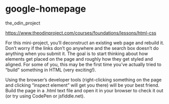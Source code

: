# google-homepage
the_odin_project

https://www.theodinproject.com/courses/foundations/lessons/html-css


For this mini-project, you’ll deconstruct an existing web page and rebuild it.
Don’t worry if the links don’t go anywhere and the search box doesn’t do
anything when you submit it. The goal is to start thinking about how elements
get placed on the page and roughly how they get styled and aligned.
For some of you, this may be the first time you’ve actually tried to “build”
something in HTML (very exciting!).

Using the browser’s developer tools (right-clicking something on the page
and clicking “inspect element” will get you there) will be your best friend.
Build the page in a .html text file and open it in your browser to check it 
out (or try using CodePen or jsfiddle.net).